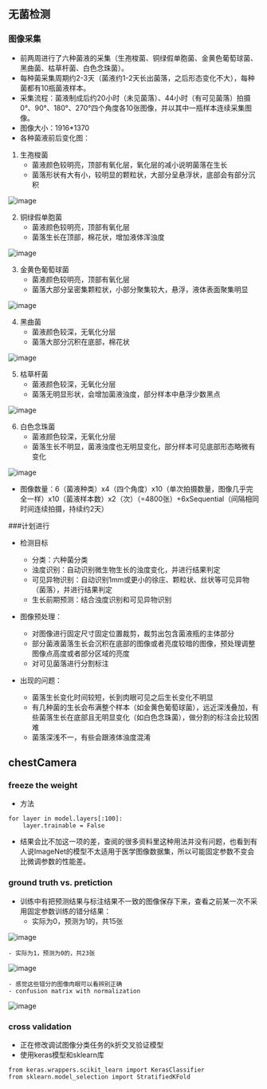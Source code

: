 ## 无菌检测

### 图像采集
- 前两周进行了六种菌液的采集（生孢梭菌、铜绿假单胞菌、金黄色葡萄球菌、黑曲菌、枯草杆菌、白色念珠菌）。
- 每种菌采集周期约2-3天（菌液约1-2天长出菌落，之后形态变化不大），每种菌都有10瓶菌液样本。
- 采集流程：菌液制成后约20小时（未见菌落）、44小时（有可见菌落）拍摄0°、90°、180°、270°四个角度各10张图像，并以其中一瓶样本连续采集图像。
- 图像大小：1916*1370
- 各种菌液前后变化图：

1. 生孢梭菌
    - 菌液颜色较明亮，顶部有氧化层，氧化层的减小说明菌落在生长
    - 菌落形状有大有小，较明显的颗粒状，大部分呈悬浮状，底部会有部分沉积
    
![image](https://github.com/Junya5/DataScience/blob/master/ColonyDetection-Junya5/IMG/生孢梭菌.png)

2. 铜绿假单胞菌
    - 菌液颜色较明亮，顶部有氧化层
    - 菌落生长在顶部，棉花状，增加液体浑浊度

![image](https://github.com/Junya5/DataScience/blob/master/ColonyDetection-Junya5/IMG/铜绿假单胞菌.png)

3. 金黄色葡萄球菌
	- 菌液颜色较明亮，顶部有氧化层
	- 菌落大部分呈密集颗粒状，小部分聚集较大，悬浮，液体表面聚集明显
	
![image](https://github.com/Junya5/DataScience/blob/master/ColonyDetection-Junya5/IMG/金黄色葡萄球菌.png)

4. 黑曲菌
	- 菌液颜色较深，无氧化分层
	- 菌落大部分沉积在底部，棉花状

![image](https://github.com/Junya5/DataScience/blob/master/ColonyDetection-Junya5/IMG/黑曲菌.png)

5. 枯草杆菌
	- 菌液颜色较深，无氧化分层
	- 菌落无明显形状，会增加菌液浊度，部分样本中悬浮少数黑点

![image](https://github.com/Junya5/DataScience/blob/master/ColonyDetection-Junya5/IMG/枯草杆菌.png)

6. 白色念珠菌
	- 菌液颜色较深，无氧化分层
	- 菌落生长不明显，菌液浊度也无明显变化，部分样本可见底部形态略微有变化

![image](https://github.com/Junya5/DataScience/blob/master/ColonyDetection-Junya5/IMG/白色念珠菌.png)

- 图像数量：6（菌液种类）x4（四个角度）x10（单次拍摄数量，图像几乎完全一样）x10（菌液样本数）x2（次）（=4800张）+6xSequential（间隔相同时间连续拍摄，持续约2天）

###计划进行

- 检测目标
	- 分类：六种菌分类
	- 浊度识别：自动识别微生物生长的浊度变化，并进行结果判定
	- 可见异物识别：自动识别1mm或更小的徐庄、颗粒状、丝状等可见异物（菌落），并进行结果判定
	- 生长前期预测：结合浊度识别和可见异物识别

- 图像预处理：
	- 对图像进行固定尺寸固定位置裁剪，裁剪出包含菌液瓶的主体部分
	- 部分菌液菌落生长会沉积在底部的图像或者亮度较暗的图像，预处理调整图像点高度或者部分区域的亮度
	- 对可见菌落进行分割标注


- 出现的问题：
	- 菌落生长变化时间较短，长到肉眼可见之后生长变化不明显
	- 有几种菌的生长会布满整个样本（如金黄色葡萄球菌），远近深浅叠加，有些菌落生长在底部且无明显变化（如白色念珠菌），做分割的标注会比较困难
	- 菌落深浅不一，有些会跟液体浊度混淆




## chestCamera

###  freeze the weight

- 方法
```
for layer in model.layers[:100]:
    layer.trainable = False
```
- 结果会比不加这一项的差，查阅的很多资料里这种用法并没有问题，也看到有人说ImageNet的模型不太适用于医学图像数据集，所以可能固定参数不变会比微调参数的性能差。

### ground truth vs. pretiction

- 训练中有把预测结果与标注结果不一致的图像保存下来，查看之前某一次不采用固定参数训练的错分结果：
	- 实际为0，预测为1的，共15张

![image](https://github.com/Junya5/DataScience/blob/master/ColonyDetection-Junya5/IMG/0vs1.png)

	- 实际为1，预测为0的，共23张

![image](https://github.com/Junya5/DataScience/blob/master/ColonyDetection-Junya5/IMG/1vs0.png)

	- 感觉这些错分的图像肉眼可以看辨别正确
	- confusion matrix with normalization

![image](https://github.com/Junya5/DataScience/blob/master/ColonyDetection-Junya5/IMG/data2confusionmwithnormalization2.png)


### cross validation

- 正在修改调试图像分类任务的k折交叉验证模型
- 使用keras模型和sklearn库
```
from keras.wrappers.scikit_learn import KerasClassifier
from sklearn.model_selection import StratifiedKFold
```


